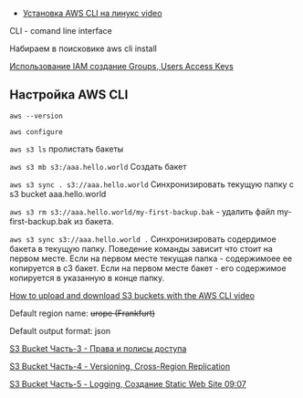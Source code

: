 


- [Установка AWS CLI на линукс video](https://www.youtube.com/watch?v=OTj63YEBoak)

CLI - comand line interface

Набираем в поисковике aws cli install

[Использование IAM создание Groups, Users Access Keys](https://www.youtube.com/watch?v=SeTTD2zP_3A)

Настройка AWS CLI
---
`aws --version`

`aws configure`

`aws s3 ls` пролистать бакеты

`aws s3 mb s3:/aaa.hello.world` Создать бакет

`aws s3 sync . s3://aaa.hello.world` Синхронизировать текущую папку с s3 bucket aaa.hello.world

`aws s3 rm s3://aaa.hello.world/my-first-backup.bak` - удалить файл my-first-backup.bak из бакета.

`aws s3 sync s3://aaa.hello.world .` Синхронизировать содердимое бакета в текущую папку. Поведение команды зависит что стоит на первом месте. Если на первом месте текущая папка - содержимоее ее копируется в с3 бакет. Если на первом месте бакет - его содержимое копируется в указанную в конце папку. 

[How to upload and download S3 buckets with the AWS CLI video](https://www.youtube.com/watch?v=J2aZodwPeQk)


Default region name: ~~urope (Frankfurt)~~

Default output format: json

[S3 Bucket Часть-3 - Права и полисы доступа](https://www.youtube.com/watch?v=5DWHfcabnnY)

[S3 Bucket Часть-4 - Versioning, Cross-Region Replication](https://www.youtube.com/watch?v=k9wgLT4H2VM)

[S3 Bucket Часть-5 - Logging, Создание Static Web Site 09:07](https://www.youtube.com/watch?v=Ma2TtLjzyto)